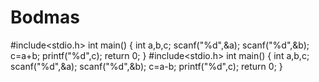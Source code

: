 # Bodmas
#include<stdio.h>
int main()
{
int a,b,c;
scanf("%d",&a);
scanf("%d",&b);
c=a+b;
printf("%d",c);
return 0;
}
#include<stdio.h>
int main()
{
 int a,b,c;
 scanf("%d",&a);
 scanf("%d",&b);
 c=a-b;
 printf("%d",c);
 return 0;
 }
